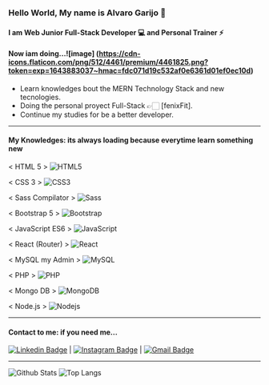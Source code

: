### Hello World, My name is Alvaro Garijo 👋
#### I am  Web Junior Full-Stack Developer 💻  and Personal Trainer ⚡

#### Now iam doing...![image] (https://cdn-icons.flaticon.com/png/512/4461/premium/4461825.png?token=exp=1643883037~hmac=fdc071d19c532af0e6361d01ef0ec10d)

- Learn knowledges bout the MERN Technology Stack and new tecnologies. 
- Doing the personal proyect Full-Stack 👉🏻 [fenixFit].
- Continue my studies for be a better developer.
___

#### My Knowledges: its always loading because everytime learn something new

 
< HTML 5 > ![HTML5](https://img.shields.io/badge/-HTML5-E34F26?style=flat-square&logo=html5&logoColor=white) 

< CSS 3 >  ![CSS3](https://img.shields.io/badge/-CSS3-1572B6?style=flat-square&logo=css3) 

< Sass Compilator > ![Sass](https://img.shields.io/badge/-Sass-black?style=flat-square&logo=Sass) 

< Bootstrap 5 > ![Bootstrap](https://img.shields.io/badge/-Bootstrap-563D7C?style=flat-square&logo=bootstrap) 

< JavaScript ES6 > ![JavaScript](https://img.shields.io/badge/-JavaScript-black?style=flat-square&logo=javascript) 

< React (Router) > ![React](https://img.shields.io/badge/-React-black?style=flat-square&logo=react) 

< MySQL my Admin > ![MySQL](https://img.shields.io/badge/-MySQL-black?style=flat-square&logo=mysql) 

< PHP > ![PHP](https://img.shields.io/badge/-php-E34A86?style=flat-square&logo=php) 

< Mongo DB > ![MongoDB](https://img.shields.io/badge/-MongoDB-black?style=flat-square&logo=mongodb) 

< Node.js > ![Nodejs](https://img.shields.io/badge/-Nodejs-black?style=flat-square&logo=Node.js) 
___

#### Contact to me: if you need me...

[![Linkedin Badge](https://img.shields.io/badge/-AlvaroGarijo-blue?style=flat-square&logo=Linkedin&logoColor=white&link=https://www.linkedin.com/in/alvaro-garijo-s%C3%A1nchez-003416221/)](https://www.linkedin.com/in/alvaro-garijo-s%C3%A1nchez-003416221/) |
[![Instagram Badge](https://img.shields.io/badge/-AlvaroGarijo-purple?style=flat-square&logo=instagram&logoColor=white&link=https://www.instagram.com/alvarogarijo_fitness/?hl=es)](https://www.instagram.com/alvarogarijo_fitness/?hl=es) |
[![Gmail Badge](https://img.shields.io/badge/-garijoentrenamientoysalud@gmail.com-c14438?style=flat-square&logo=Gmail&logoColor=white&link=mailto:garijoentrenamientoysalud@gmail.com)](mailto:garijoentrenamientoysalud@gmail.com)
___

![Github Stats](https://github-readme-stats.vercel.app/api?username=AlvaroGarijo&count_private=true&show_icons=true&include_all_commits=false)
![Top Langs](https://github-readme-stats.vercel.app/api/top-langs/?username=AlvaroGarijo&hide=TeX&layout=compact)
